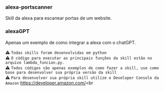 ### alexa-portscanner
Skill da alexa para escanear portas de um website.

### alexaGPT
Apenas um exemplo de como integrar a alexa com o chatGPT.

:warning: `Todas skills foram desenvolvidas em python`<br>
:warning: `O código para executar as principais funções da skill estão no arquivo lambda_funcion.py.`<br>
:warning: `Todos códigos são apenas exemplos de como fazer a skill, use como base para desenvolver sua própria versão da skill`<br>
⚠️ `Para desenvolver sua própria skill utilize o Developer Console da Amazon`  https://developer.amazon.com/<br
